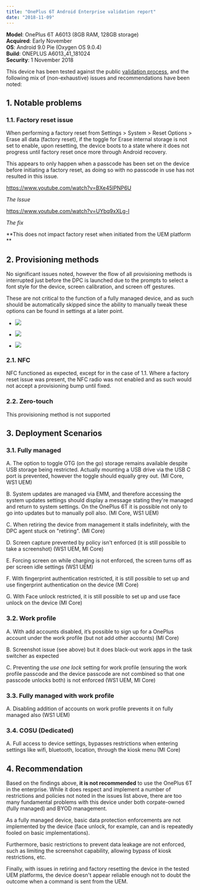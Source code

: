 ```yaml
---
title: "OnePlus 6T Android Enterprise validation report"
date: "2018-11-09"
---
```


**Model**: OnePlus 6T A6013 (8GB RAM, 128GB storage)  
**Acquired**: Early November  
**OS**: Android 9.0 Pie (Oxygen OS 9.0.4)  
**Build**: ONEPLUS A6013\_41\_181024  
**Security**: 1 November 2018

This device has been tested against the public [validation process](/docs/enterprise-mobility/android/android-enterprise-device-support/validation-process-and-information/), and the following mix of (non-exhaustive) issues and recommendations have been noted:

## 1\. Notable problems

### 1.1. Factory reset issue  

When performing a factory reset from Settings > System > Reset Options > Erase all data (factory reset), if the toggle for Erase internal storage is not set to enable, upon resetting, the device boots to a state where it does not progress until factory reset once more through Android recovery.

This appears to only happen when a passcode has been set on the device before initiating a factory reset, as doing so with no passcode in use has not resulted in this issue.

https://www.youtube.com/watch?v=BXe45lPNP6U

_The Issue_

https://www.youtube.com/watch?v=UYbq9xXLg-I

_The fix_

**This does not impact factory reset when initiated from the UEM platform  
**

## 2\. Provisioning methods  

No significant issues noted, however the flow of all provisioning methods is interrupted just before the DPC is launched due to the prompts to select a font style for the device, screen calibration, and screen off gestures.

These are not critical to the function of a fully managed device, and as such should be automatically skipped since the ability to manually tweak these options can be found in settings at a later point.  

- ![](/wp-content/uploads/2018/11/Screenshot_20180101-120010.jpg)
    
- ![](/wp-content/uploads/2018/11/Screenshot_20180101-120014.jpg)
    
- ![](/wp-content/uploads/2018/11/Screenshot_20180101-120018.jpg)
    

### 2.1. NFC

NFC functioned as expected, except for in the case of 1.1. Where a factory reset issue was present, the NFC radio was not enabled and as such would not accept a provisioning bump until fixed.

### 2.2. Zero-touch

This provisioning method is not supported

## 3\. Deployment Scenarios

### 3.1. Fully managed

A. The option to toggle OTG (on the go) storage remains available despite USB storage being restricted. Actually mounting a USB drive via the USB C port is prevented, however the toggle should equally grey out. (MI Core, WS1 UEM)  

B. System updates are managed via EMM, and therefore accessing the system updates settings should display a message stating they're managed and return to system settings. On the OnePlus 6T it is possible not only to go into updates but to manually poll also. (MI Core, WS1 UEM)

C. When retiring the device from management it stalls indefinitely, with the DPC agent stuck on "retiring". (MI Core)

D. Screen capture prevented by policy isn't enforced (it is still possible to take a screenshot) (WS1 UEM, MI Core)

E. Forcing screen on while charging is not enforced, the screen turns off as per screen idle settings (WS1 UEM)

F. With fingerprint authentication restricted, it is still possible to set up and use fingerprint authentication on the device (MI Core)  

G. With Face unlock restricted, it is still possible to set up and use face unlock on the device (MI Core)  

### 3.2. Work profile

A. With add accounts disabled, it’s possible to sign up for a OnePlus account under the work profile (but not add other accounts) (MI Core)

B. Screenshot issue (see above) but it does black-out work apps in the task switcher as expected

C. Preventing the _use one lock_ setting for work profile (ensuring the work profile passcode and the device passcode are not combined so that one passcode unlocks both) is not enforced (WS1 UEM, MI Core)

### 3.3. Fully managed with work profile

A. Disabling addition of accounts on work profile prevents it on fully managed also (WS1 UEM)  

### 3.4. COSU (Dedicated)  

A. Full access to device settings, bypasses restrictions when entering settings like wifi, bluetooth, location, through the kiosk menu (MI Core)

## 4\. Recommendation

Based on the findings above, **it is not recommended** to use the OnePlus 6T in the enterprise. While it does respect and implement a number of restrictions and policies not noted in the issues list above, there are too many fundamental problems with this device under both corpate-owned (fully managed) and BYOD management.  

As a fully managed device, basic data protection enforcements are not implemented by the device (face unlock, for example, can and is repeatedly fooled on basic implementations).  

Furthermore, basic restrictions to prevent data leakage are not enforced, such as limiting the screenshot capability, allowing bypass of kiosk restrictions, etc.

Finally, with issues in retiring and factory resetting the device in the tested UEM platforms, the device doesn't appear reliable enough not to doubt the outcome when a command is sent from the UEM.
